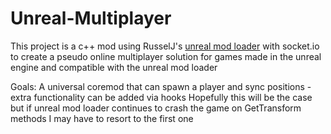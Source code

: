 # Unreal-Multiplayer

This project is a c++ mod using RusselJ's [unreal mod loader](https://github.com/RussellJerome/UnrealModLoader) with socket.io to create a pseudo online multiplayer solution for games made in the unreal engine and compatible with the unreal mod loader

Goals:
A universal coremod that can spawn a player and sync positions - extra functionality can be added via hooks
Hopefully this will be the case but if unreal mod loader continues to crash the game on GetTransform methods I may have to resort to the first one